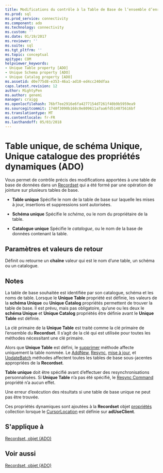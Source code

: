 ```yaml
---
title: Modifications du contrôle à la Table de Base de l’ensemble d’enregistrements (ADO) | Documents Microsoft
ms.prod: sql
ms.prod_service: connectivity
ms.component: ado
ms.technology: connectivity
ms.custom: ''
ms.date: 01/19/2017
ms.reviewer: ''
ms.suite: sql
ms.tgt_pltfrm: ''
ms.topic: conceptual
apitype: COM
helpviewer_keywords:
- Unique Table property [ADO]
- Unique Schema property [ADO]
- Unique Catalog property [ADO]
ms.assetid: d0e775d8-e353-46a1-ad10-ed4cc240dfaa
caps.latest.revision: 12
author: MightyPen
ms.author: genemi
manager: craigg
ms.openlocfilehash: 76bf7ee2916e6fa4277154d7261f40b9b5959ea9
ms.sourcegitcommit: 1740f3090b168c0e809611a7aa6fd514075616bf
ms.translationtype: MT
ms.contentlocale: fr-FR
ms.lasthandoff: 05/03/2018
---
```

# <a name="unique-table-unique-schema-unique-catalog-properties-dynamic-ado"></a>Table unique, de schéma Unique, Unique catalogue des propriétés dynamiques (ADO)
Vous permet de contrôle précis des modifications apportées à une table de base de données dans un [Recordset](../../../ado/reference/ado-api/recordset-object-ado.md) qui a été formé par une opération de jointure sur plusieurs tables de base.  
  
-   **Table unique** Spécifie le nom de la table de base sur laquelle les mises à jour, insertions et suppressions sont autorisées.  
  
-   **Schéma unique** Spécifie le *schéma*, ou le nom du propriétaire de la table.  
  
-   **Catalogue unique** Spécifie le *catalogue*, ou le nom de la base de données contenant la table.  
  
## <a name="settings-and-return-values"></a>Paramètres et valeurs de retour  
 Définit ou retourne un **chaîne** valeur qui est le nom d’une table, un schéma ou un catalogue.  
  
## <a name="remarks"></a>Notes  
 La table de base souhaitée est identifiée par son catalogue, schéma et les noms de table. Lorsque le **Unique Table** propriété est définie, les valeurs de la **schéma Unique** ou **Unique Catalog** propriétés permettent de trouver la table de base. Il est prévu, mais pas obligatoire, qu’une ou les deux le **schéma Unique** et **Unique Catalog** propriétés être définie avant le **Unique Table** est définie.  
  
 La clé primaire de la **Unique Table** est traité comme la clé primaire de l’ensemble du **Recordset**. Il s’agit de la clé qui est utilisée pour toutes les méthodes nécessitant une clé primaire.  
  
 Alors que **Unique Table** est défini, le [supprimer](../../../ado/reference/ado-api/delete-method-ado-recordset.md) méthode affecte uniquement la table nommée. Le [AddNew](../../../ado/reference/ado-api/addnew-method-ado.md), [Resync](../../../ado/reference/ado-api/resync-method.md), [mise à jour](../../../ado/reference/ado-api/update-method.md), et [UpdateBatch](../../../ado/reference/ado-api/updatebatch-method.md) méthodes affectent toutes les tables de base sous-jacentes appropriées de la **Recordset**.  
  
 **Table unique** doit être spécifié avant d’effectuer des resynchronisations personnalisées. Si **Unique Table** n’a pas été spécifié, le [Resync Command](../../../ado/reference/ado-api/resync-command-property-dynamic-ado.md) propriété n’a aucun effet.  
  
 Une erreur d’exécution des résultats si une table de base unique ne peut pas être trouvée.  
  
 Ces propriétés dynamiques sont ajoutées à la **Recordset** objet [propriétés](../../../ado/reference/ado-api/properties-collection-ado.md) collection lorsque le [CursorLocation](../../../ado/reference/ado-api/cursorlocation-property-ado.md) est définie sur  **adUseClient**.  
  
## <a name="applies-to"></a>S'applique à  
 [Recordset, objet (ADO)](../../../ado/reference/ado-api/recordset-object-ado.md)  
  
## <a name="see-also"></a>Voir aussi  
 [Recordset, objet (ADO)](../../../ado/reference/ado-api/recordset-object-ado.md)
